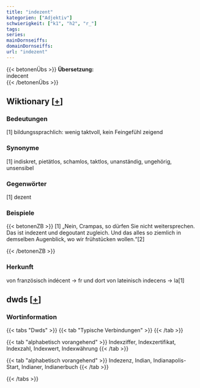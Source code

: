 ```yaml
---
title: "indezent"
kategorien: ["Adjektiv"]
schwierigkeit: ["k1", "h2", "r_"]
tags:
series:
mainDornseiffs:
domainDornseiffs:
url: "indezent"
---
```


{{< betonenÜbs >}}
**Übersetzung:**  
indecent  
{{< /betonenÜbs >}}

## Wiktionary [[+](https://de.wiktionary.org/wiki/indezent)]

### Bedeutungen
[1] bildungssprachlich: wenig taktvoll, kein Feingefühl zeigend  

### Synonyme
[1] indiskret, pietätlos, schamlos, taktlos, unanständig, ungehörig, unsensibel  

### Gegenwörter
[1] dezent  

### Beispiele
{{< betonenZB >}}
[1] „Nein, Crampas, so dürfen Sie nicht weitersprechen. Das ist indezent und degoutant zugleich. Und das alles so ziemlich in demselben Augenblick, wo wir frühstücken wollen.“[2]  

{{< /betonenZB >}}
### Herkunft
von französisch indécent → fr und dort von lateinisch indecens → la[1]  



## dwds [[+](https://www.dwds.de/wb/indezent)]

### Wortinformation
{{< tabs "Dwds" >}}
{{< tab "Typische Verbindungen" >}}
{{< /tab >}}

{{< tab "alphabetisch vorangehend" >}}
Indexziffer, Indexzertifikat, Indexzahl, Indexwert, Indexwährung
{{< /tab >}}

{{< tab "alphabetisch vorangehend" >}}
Indezenz, Indian, Indianapolis-Start, Indianer, Indianerbuch
{{< /tab >}}

{{< /tabs >}}

